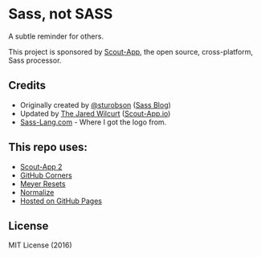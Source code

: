 # Sass, not SASS

A subtle reminder for others.

This project is sponsored by [Scout-App](http://scout-app.io), the open source, cross-platform, Sass processor.

## Credits

* Originally created by [@sturobson](http://www.twitter.com/sturobson) ([Sass Blog](http://www.alwaystwisted.com))
* Updated by [The Jared Wilcurt](http://github.com/TheJaredWilcurt) ([Scout-App.io](http://scout-app.io))
* [Sass-Lang.com](http://sass-lang.com) - Where I got the logo from.

## This repo uses:

* [Scout-App 2](http://Scout-App.io)
* [GitHub Corners](http://tholman.com/github-corners/)
* [Meyer Resets](http://github.com/TheJaredWilcurt/meyer-sass)
* [Normalize](https://necolas.github.io/normalize.css/)
* [Hosted on GitHub Pages](https://pages.github.com)

## License

MIT License (2016)
